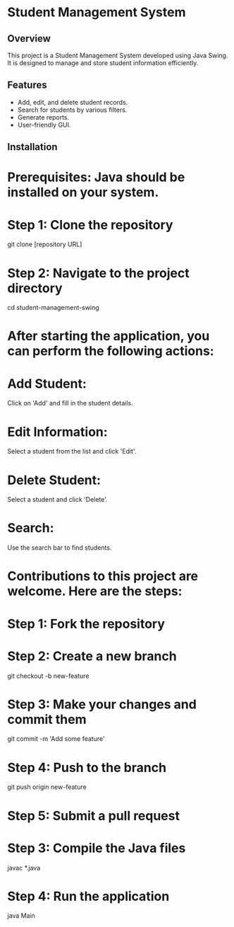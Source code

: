 # Student Management System

## Overview
This project is a Student Management System developed using Java Swing. It is designed to manage and store student information efficiently.

## Features
- Add, edit, and delete student records.
- Search for students by various filters.
- Generate reports.
- User-friendly GUI.

## Installation
# Prerequisites: Java should be installed on your system.

# Step 1: Clone the repository
git clone [repository URL]

# Step 2: Navigate to the project directory
cd student-management-swing
# After starting the application, you can perform the following actions:

# Add Student: 
Click on 'Add' and fill in the student details.

# Edit Information: 
Select a student from the list and click 'Edit'.

# Delete Student: 
Select a student and click 'Delete'.

# Search: 
Use the search bar to find students.
# Contributions to this project are welcome. Here are the steps:

# Step 1: Fork the repository
# Step 2: Create a new branch
git checkout -b new-feature

# Step 3: Make your changes and commit them
git commit -m 'Add some feature'

# Step 4: Push to the branch
git push origin new-feature

# Step 5: Submit a pull request

# Step 3: Compile the Java files
javac *.java

# Step 4: Run the application
java Main
